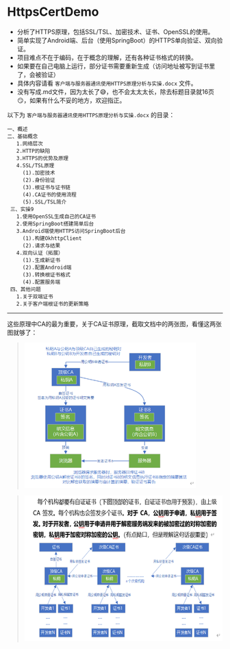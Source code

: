 # HttpsCertDemo
* 分析了HTTPS原理，包括SSL/TSL、加密技术、证书、OpenSSL的使用。
* 简单实现了Android端、后台（使用SpringBoot）的HTTPS单向验证、双向验证。
* 项目难点不在于编码，在于概念的理解，还有各种证书格式的转换。
* 如果要在自己电脑上运行，部分证书需要重新生成（访问地址被写到证书里了，会被验证）
* 具体内容请看 `客户端与服务器通讯使用HTTPS原理分析与实操.docx` 文件。
* 没有写成.md文件，因为太长了:sweat_smile:，也不会太太太长，除去标题目录就16页:smirk:，如果有什么不妥的地方，欢迎指正。


以下为 `客户端与服务器通讯使用HTTPS原理分析与实操.docx` 的目录：

    一、概述
    二、基础概念
       1.网络层次
       2.HTTP的缺陷
       3.HTTPS的优势及原理
       4.SSL/TSL原理
         (1).加密技术
         (2).身份验证
         (3).根证书与证书链
         (4).CA证书的使用流程
         (5).SSL/TSL简介
     三、实操9
       1.使用OpenSSL生成自己的CA证书
       2.使用SpringBoot搭建简单后台
       3.Android端使用HTTPS访问SpringBoot后台
         (1).构建OkhttpClient
         (2).请求与结果
       4.双向认证（拓展）
         (1).生成新证书
         (2).配置Android端
         (3).转换根证书格式
         (4).配置服务端
     四、其他问题
       1.关于双端证书
       2.关于客户端根证书的更新策略

---

这些原理中CA的最为重要，关于CA证书原理，截取文档中的两张图，看懂这两张图就够了：

> <img src="/docs/pic/ca0.png" height="340"></img>
    
> <img src="/docs/pic/ca1.png" height="340"></img>
